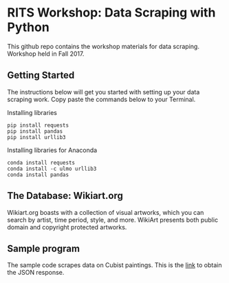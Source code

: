 # RITS Workshop: Data Scraping with Python

This github repo contains the workshop materials for data scraping. Workshop held in Fall 2017.

## Getting Started

The instructions below will get you started with setting up your data scraping work. Copy paste the commands below to your Terminal.

Installing libraries
```{r, engine='bash', count_lines}
pip install requests
pip install pandas
pip install urllib3
```
Installing libraries for Anaconda
```{r, engine='bash', count_lines}
conda install requests
conda install -c ulmo urllib3
conda install pandas
```
## The Database: Wikiart.org

Wikiart.org boasts with a collection of visual artworks, which you can search by artist, time period, style, and more. WikiArt presents both public domain and copyright protected artworks.

## Sample program

The sample code scrapes data on Cubist paintings. This is the [link](https://www.wikiart.org/en/paintings-by-style/cubism?json=2&page=1) to obtain the JSON response.

